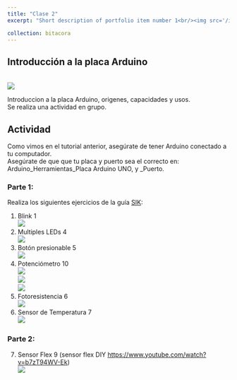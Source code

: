```yaml
---
title: "Clase 2"
excerpt: "Short description of portfolio item number 1<br/><img src='/images/arduino-logo.png'>"

collection: bitacora
---
```


## Introducción a la placa Arduino
<br/><img src='/images/arduino-logo.png'>

Introduccion a la placa Arduino, origenes, capacidades y usos.<br> 
Se realiza una actividad en grupo.<br>

## Actividad
Como vimos en el tutorial anterior, asegúrate de tener Arduino conectado a tu computador. <br>
Asegúrate de que que tu placa y puerto sea el correcto en: Arduino_Herramientas_Placa Arduino UNO, y _Puerto.<br>

### Parte 1:
Realiza los siguientes ejercicios de la guía [SIK](https://cdn.sparkfun.com/datasheets/Kits/Spanish_SIK_Guide%203.1v.pdf): 
1. Blink 1
<br/><img src='/images/IMG_1777.jpeg'>
3. Multiples LEDs 4
<br/><img src='/images/IMG_1778.jpeg'>
4. Botón presionable 5 
<br/><img src='/images/IMG_1783.jpeg'>
5. Potenciómetro 10 
<br/><img src='/images/IMG_1804.jpeg'>
<br/><img src='/images/IMG_1805.jpeg'>
<br/><img src='/images/IMG_1806.jpeg'>
6. Fotoresistencia 6
<br/><img src='/images/IMG_1811.jpeg'>
7. Sensor de Temperatura 7
<br/><img src='/images/IMG_1812.jpeg'>

### Parte 2:  
7. Sensor Flex 9 (sensor flex DIY https://www.youtube.com/watch?v=b7zT94WV-Ek)
<br/><img src='/images/IMG1814.jpeg'>



 
